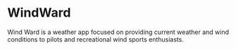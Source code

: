 # WindWard
Wind Ward is a weather app focused on providing current weather and wind conditions to pilots and recreational wind sports enthusiasts.
